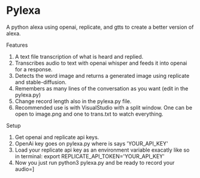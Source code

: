 # Pylexa
A python alexa using openai, replicate, and gtts to create a better version of alexa.

Features
1) A text file transcription of what is heard and replied.
2) Transcribes audio to text with openai whisper and feeds it into openai for a response.
3) Detects the word image and returns a generated image using replicate and stable-diffusion.
4) Remembers as many lines of the conversation as you want (edit in the pylexa.py)
5) Change record length also in the pylexa.py file.
6) Recommended use is with VisualStudio with a split window. One can be open to image.png and one to trans.txt to watch everything.

Setup
1) Get openai and replicate api keys.
2) OpenAi key goes on pylexa.py where is says 'YOUR_API_KEY'
3) Load your replicate api key as an environment variable exacatly like so in terminal:
export REPLICATE_API_TOKEN='YOUR_API_KEY'
4) Now you just run python3 pylexa.py and be ready to record your audio=]
